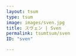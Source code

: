 ```yaml
---
layout: tsum
type: tsum
image: images/sven.jpg
title: スヴェン | Sven
permalink: tsumtsum/sven
ID: "sven"

---
```


